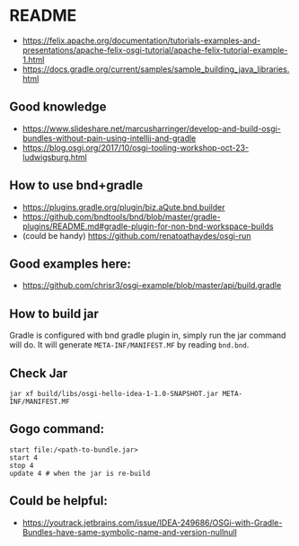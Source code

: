 # README

* https://felix.apache.org/documentation/tutorials-examples-and-presentations/apache-felix-osgi-tutorial/apache-felix-tutorial-example-1.html
* https://docs.gradle.org/current/samples/sample_building_java_libraries.html

## Good knowledge
* https://www.slideshare.net/marcusharringer/develop-and-build-osgi-bundles-without-pain-using-intellij-and-gradle
* https://blog.osgi.org/2017/10/osgi-tooling-workshop-oct-23-ludwigsburg.html

## How to use bnd+gradle
* https://plugins.gradle.org/plugin/biz.aQute.bnd.builder
* https://github.com/bndtools/bnd/blob/master/gradle-plugins/README.md#gradle-plugin-for-non-bnd-workspace-builds
* (could be handy) https://github.com/renatoathaydes/osgi-run

## Good examples here:
* https://github.com/chrisr3/osgi-example/blob/master/api/build.gradle

## How to build jar
Gradle is configured with bnd gradle plugin in,
simply run the jar command will do. It will generate `META-INF/MANIFEST.MF`
by reading `bnd.bnd`.

## Check Jar
```
jar xf build/libs/osgi-hello-idea-1-1.0-SNAPSHOT.jar META-INF/MANIFEST.MF
```

## Gogo command:
```
start file:/<path-to-bundle.jar>
start 4
stop 4
update 4 # when the jar is re-build
```

## Could be helpful:
* https://youtrack.jetbrains.com/issue/IDEA-249686/OSGi-with-Gradle-Bundles-have-same-symbolic-name-and-version-nullnull